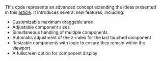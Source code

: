 
This code represents an advanced concept extending the ideas presented in this [article](https://indepth.dev/drag-drop-directive). It introduces several new features, including:
  - Customizable maximum draggable area
  - Adjustable component sizes
  - Simultaneous handling of multiple components
  - Automatic adjustment of the z-index for the last touched component
  - Resizable components with logic to ensure they remain within the viewport
  - A fullscreen option for component display
